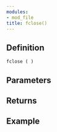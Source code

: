 ```yaml
---
modules:
- mod_file
title: fclose()
---
```


## Definition

    fclose ( )

## Parameters

## Returns

## Example

```
```
